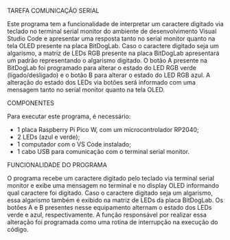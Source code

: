 TAREFA COMUNICAÇÃO SERIAL

Este programa tem a funcionalidade de interpretar um caractere digitado via teclado no terminal serial monitor do ambiente de desenvolvimento Visual Studio Code e apresentar uma resposta tanto no serial monitor quanto na tela OLED presente na placa BitDogLab. Caso o caractere digitado seja um algarismo, a matriz de LEDs RGB presente na placa BitDogLab apresentará um padrão representando o algarismo digitado.
O botão A presente na BitDogLab foi programado para alterar o estado do LED RGB verde (ligado/desligado) e o botão B para alterar o estado do LED RGB azul. A alteração do estado dos LEDs via botões será informado com uma mensagem tanto no serial monitor quanto na tela OLED.

COMPONENTES

Para executar este programa, é necessário:
  * 1 placa Raspberry Pi Pico W, com um microcontrolador RP2040;
  * 2 LEDs (azul e verde);
  * 1 computador com o VS Code instalado;
  * 1 cabo USB para comunicação com o terminal serial monitor.

FUNCIONALIDADE DO PROGRAMA

O programa recebe um caractere digitado pelo teclado via terminal serial monitor e exibe uma mensagem no terminal e no display OLED informando qual caractere foi digitado. Caso o caractere digitado seja um algarismo, essa algarismo também é exibido na matriz de LEDs da placa BitDogLab.
Os botões A e B presentes nesse equipamento alternam o estado dos LEDs verde e azul, respectivamente. A função responsável por realizar essa alteração foi programada como uma rotina de interrupção na execução do código.
